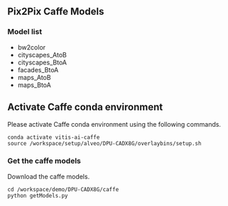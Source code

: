 ## Pix2Pix Caffe Models

### Model list

- bw2color
- cityscapes_AtoB
- cityscapes_BtoA
- facades_BtoA
- maps_AtoB
- maps_BtoA


## Activate Caffe conda environment

Please activate Caffe conda environment using the following commands.

```
conda activate vitis-ai-caffe
source /workspace/setup/alveo/DPU-CADX8G/overlaybins/setup.sh
```


### Get the caffe models 

Download the caffe models. 

```
cd /workspace/demo/DPU-CADX8G/caffe
python getModels.py
```